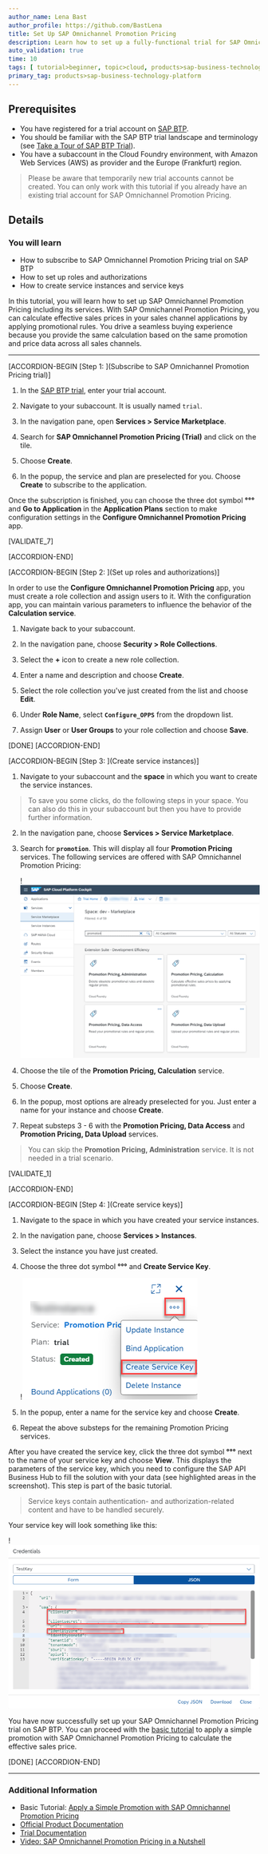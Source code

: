 ```yaml
---
author_name: Lena Bast
author_profile: https://github.com/BastLena
title: Set Up SAP Omnichannel Promotion Pricing
description: Learn how to set up a fully-functional trial for SAP Omnichannel Promotion Pricing and how to create roles for your users.
auto_validation: true
time: 10
tags: [ tutorial>beginner, topic>cloud, products>sap-business-technology-platform, products>sap-btp--cloud-foundry-environment]
primary_tag: products>sap-business-technology-platform
---
```


## Prerequisites
 - You have registered for a trial account on [SAP BTP](hcp-create-trial-account).
 - You should be familiar with the SAP BTP trial landscape and terminology (see [Take a Tour of SAP BTP Trial](cp-trial-quick-onboarding)).
 - You have a subaccount in the Cloud Foundry environment, with Amazon Web Services (AWS) as provider and the Europe (Frankfurt) region.

> Please be aware that temporarily new trial accounts cannot be created. You can only work with this tutorial if you already have an existing trial account for SAP Omnichannel Promotion Pricing.

## Details
### You will learn
  - How to subscribe to SAP Omnichannel Promotion Pricing trial on SAP BTP
  - How to set up roles and authorizations
  - How to create service instances and service keys

  In this tutorial, you will learn how to set up SAP Omnichannel Promotion Pricing including its services.
  With SAP Omnichannel Promotion Pricing, you can calculate effective sales prices in your sales channel applications by applying promotional rules. You drive a seamless buying experience because you provide the same calculation based on the same promotion and price data across all sales channels.

---


[ACCORDION-BEGIN [Step 1: ](Subscribe to SAP Omnichannel Promotion Pricing trial)]

1. In the [SAP BTP trial](https://account.hanatrial.ondemand.com), enter your trial account.

2. Navigate to your subaccount. It is usually named `trial`.

3. In the navigation pane, open **Services > Service Marketplace**.

4. Search for **SAP Omnichannel Promotion Pricing (Trial)** and click on the tile.

5. Choose **Create**.

6. In the popup, the service and plan are preselected for you. Choose **Create** to subscribe to the application.

<!-- The subscription process is finished once the status icon changes from **Processing** to **Subscribed**. -->

Once the subscription is finished, you can choose the three dot symbol **°°°** and  **Go to Application** in the **Application Plans** section to make configuration settings in the **Configure Omnichannel Promotion Pricing** app. <!-- Using the app is optional and not part of the basic tutorial but is included in our advanced tutorial.-->
<!-- Add link to advanced tutorial once available -->

[VALIDATE_7]

[ACCORDION-END]


[ACCORDION-BEGIN [Step 2: ](Set up roles and authorizations)]

In order to use the **Configure Omnichannel Promotion Pricing** app, you must create a role collection and assign users to it. With the configuration app, you can maintain various parameters to influence the behavior of the **Calculation service**. <!-- Using the app is not part of the basic tutorial. -->

1. Navigate back to your subaccount.

2. In the navigation pane, choose **Security > Role Collections**.

3. Select the **+** icon to create a new role collection.

4. Enter a name and description and choose **Create**.

5. Select the role collection you've just created from the list and choose **Edit**.

6. Under **Role Name**, select **`Configure_OPPS`** from the dropdown list.

7. Assign **User** or **User Groups** to your role collection and choose **Save**.

<!-- Should we explain Step 7 a bit more?
COS has already implemented a role collection for trial, should we do sth similar? -->

[DONE]
[ACCORDION-END]


[ACCORDION-BEGIN [Step 3: ](Create service instances)]

1. Navigate to your subaccount and the **space** in which you want to create the service instances.
> To save you some clicks, do the following steps in your space. You can also do this in your subaccount but then you have to provide further information.

2. In the navigation pane, choose **Services > Service Marketplace**.

3. Search for **`promotion`**. This will display all four **Promotion Pricing** services. The following services are offered with SAP Omnichannel Promotion Pricing:

    !![Promotion Pricing Services](v2_Promotion-Pricing-Services.png)

4. Choose the tile of the **Promotion Pricing, Calculation** service.

5. Choose **Create**.

6. In the popup, most options are already preselected for you. Just enter a name for your instance and choose **Create**.

7. Repeat substeps 3 - 6 with the **Promotion Pricing, Data Access** and **Promotion Pricing, Data Upload** services.
>You can skip the **Promotion Pricing, Administration** service. It is not needed in a trial scenario.

[VALIDATE_1]

[ACCORDION-END]

[ACCORDION-BEGIN [Step 4: ](Create service keys)]

1. Navigate to the space in which you have created your service instances.

2. In the navigation pane, choose **Services > Instances**.

3. Select the instance you have just created.

4. Choose the three dot symbol **°°°**  and **Create Service Key**.

      !![Three Dot Symbol](v2_Three-Dot-Symbol.png)

5. In the popup, enter a name for the service key and choose **Create**.

6. Repeat the above substeps for the remaining Promotion Pricing services.

After you have created the service key, click the three dot symbol **°°°** next to the name of your service key and choose **View**. This displays the parameters of the service key, which you need to configure the SAP API Business Hub to fill the solution with your data (see highlighted areas in the screenshot). This step is part of the basic tutorial.

>Service keys contain authentication- and authorization-related content and have to be handled securely.

Your service key will look something like this:

!![Service Key](v3_Service-Key.png)


You have now successfully set up your SAP Omnichannel Promotion Pricing trial on SAP BTP. You can proceed with the [basic tutorial](opps-basic-scenario) to apply a simple promotion with SAP Omnichannel Promotion Pricing to calculate the effective sales price.

[DONE]
[ACCORDION-END]

---

### Additional Information

* Basic Tutorial: [Apply a Simple Promotion with SAP Omnichannel Promotion Pricing](opps-basic-scenario)
* [Official Product Documentation](https://help.sap.com/viewer/product/OPP/Cloud/en-US)
* [Trial Documentation](https://help.sap.com/viewer/0c145d124b784b548b618cda8a5b2aba/Cloud/en-US/31b8aedc8ce14fcd9f6021ad4f6323c9.html)
* [Video: SAP Omnichannel Promotion Pricing in a Nutshell](https://www.sap.com/assetdetail/2020/07/9060b3a5-a67d-0010-87a3-c30de2ffd8ff.html)
